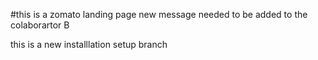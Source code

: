 #this is a zomato landing page
new message needed to be added to the colaborartor B

this is a new installlation setup branch
